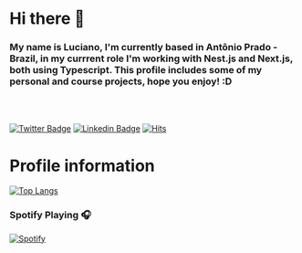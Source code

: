 <h1> Hi there 👋</h1>

<h3>My name is Luciano, I'm currently based in Antônio Prado - Brazil, in my currrent role I'm working with Nest.js and Next.js, both using Typescript. This profile includes some of my personal and course projects, hope you enjoy! :D</h3>
<br><br>

[![Twitter Badge](https://img.shields.io/badge/-Twitter-1ca0f1?style=flat-square&labelColor=1ca0f1&logo=twitter&logoColor=white&link=https://twitter.com/lucianompjr)](https://twitter.com/lucianompjr)
[![Linkedin Badge](https://img.shields.io/badge/-LinkedIn-blue?style=flat-square&logo=Linkedin&logoColor=white&link=https://www.linkedin.com/in/luciano-marcos-pierdona-junior-3b3821198)](https://www.linkedin.com/in/luciano-marcos-pierdona-junior-3b3821198)
[![Hits](https://hits.seeyoufarm.com/api/count/incr/badge.svg?url=https%3A%2F%2Fgithub.com%2FLucianoPierdona&count_bg=%2379C83D&title_bg=%23555555&icon=&icon_color=%23E7E7E7&title=hits&edge_flat=false)](https://hits.seeyoufarm.com)

<h1>Profile information</h1>

[![Top Langs](https://github-readme-stats.vercel.app/api/top-langs/?username=LucianoPierdona&layout=compact)](https://github.com/anuraghazra/github-readme-stats)
<br>
### Spotify Playing 🎧
[![Spotify](https://spotify-music-stats-git-master.lucianopierdona.vercel.app/api/spotify)](https://open.spotify.com/user/gzwq5bzpffejatbb1m9ie315j)

